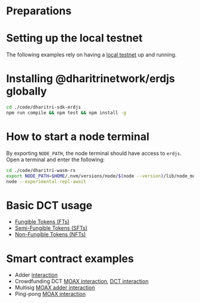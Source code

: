 # Preparations

# Setting up the local testnet

The following examples rely on having a [local testnet](https://docs.dharitri.com/developers/setup-local-testnet/) up and running.

# Installing @dharitrinetwork/erdjs globally

```bash
cd ./code/dharitri-sdk-erdjs
npm run compile && npm test && npm install -g
```

# How to start a node terminal

By exporting `NODE_PATH`, the node terminal should have access to `erdjs`.
Open a terminal and enter the following:

```bash
cd ./code/dharitri-wasm-rs
export NODE_PATH=$HOME/.nvm/versions/node/$(node --version)/lib/node_modules
node --experimental-repl-await
```

# Basic DCT usage

- [Fungible Tokens (FTs)](dct-FT-fungible-tokens.md)
- [Semi-Fungible Tokens (SFTs)](dct-SFT-semi-fungible-tokens.md)
- [Non-Fungible Tokens (NFTs)](dct-NFT-non-fungible-tokens.md)

# Smart contract examples

- Adder [interaction](../../../contracts/examples/adder/interaction/Adder.erdjs.md)
- Crowdfunding DCT [MOAX interaction](../../../contracts/examples/crowdfunding-dct/interaction/Crowdfunding-moax.erdjs.md), [DCT interaction](../../../contracts/examples/crowdfunding-dct/interaction/Crowdfunding-dct.erdjs.md)
- Multisig [MOAX adder interaction](../../../contracts/examples/multisig/interaction/Multisig-adder-moax.erdjs.md)
- Ping-pong [MOAX interaction](../../../contracts/examples/ping-pong-moax/interaction/Ping-pong-moax.erdjs.md)
